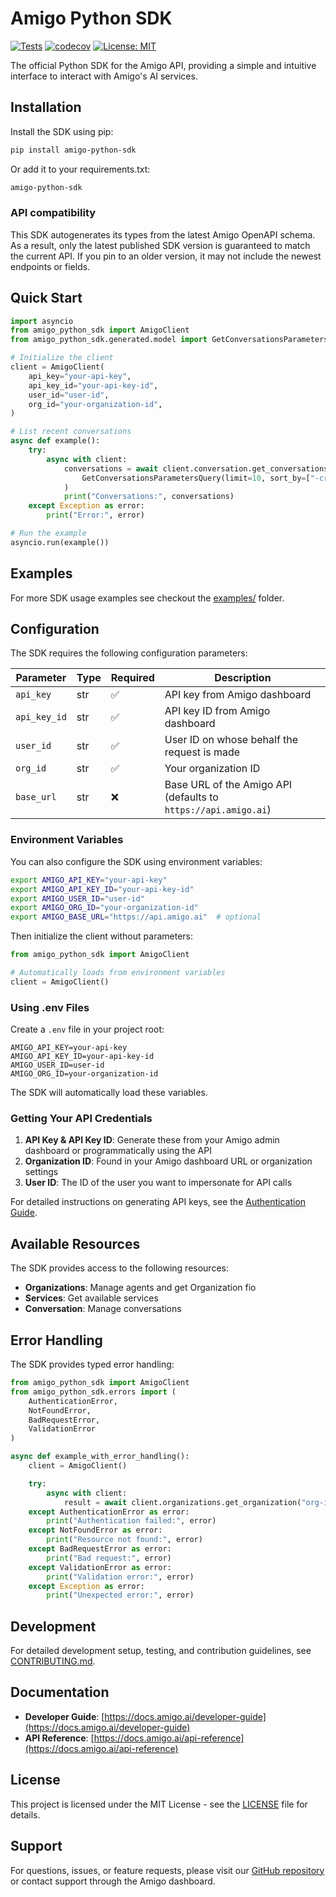 # Amigo Python SDK

[![Tests](https://github.com/amigo-ai/amigo-python-sdk/actions/workflows/test.yml/badge.svg)](https://github.com/amigo-ai/amigo-python-sdk/actions/workflows/test.yml)
[![codecov](https://codecov.io/gh/amigo-ai/amigo-python-sdk/graph/badge.svg?token=1A7KVPV9ZR)](https://codecov.io/gh/amigo-ai/amigo-python-sdk)
[![License: MIT](https://img.shields.io/badge/License-MIT-yellow.svg)](https://opensource.org/licenses/MIT)

The official Python SDK for the Amigo API, providing a simple and intuitive interface to interact with Amigo's AI services.

## Installation

Install the SDK using pip:

```bash
pip install amigo-python-sdk
```

Or add it to your requirements.txt:

```txt
amigo-python-sdk
```

### API compatibility

This SDK autogenerates its types from the latest Amigo OpenAPI schema. As a result, only the latest published SDK version is guaranteed to match the current API. If you pin to an older version, it may not include the newest endpoints or fields.

## Quick Start

```python
import asyncio
from amigo_python_sdk import AmigoClient
from amigo_python_sdk.generated.model import GetConversationsParametersQuery

# Initialize the client
client = AmigoClient(
    api_key="your-api-key",
    api_key_id="your-api-key-id",
    user_id="user-id",
    org_id="your-organization-id",
)

# List recent conversations
async def example():
    try:
        async with client:
            conversations = await client.conversation.get_conversations(
                GetConversationsParametersQuery(limit=10, sort_by=["-created_at"])
            )
            print("Conversations:", conversations)
    except Exception as error:
        print("Error:", error)

# Run the example
asyncio.run(example())
```

## Examples

For more SDK usage examples see checkout the [examples/](examples/README.md) folder.

## Configuration

The SDK requires the following configuration parameters:

| Parameter    | Type | Required | Description                                                    |
| ------------ | ---- | -------- | -------------------------------------------------------------- |
| `api_key`    | str  | ✅       | API key from Amigo dashboard                                   |
| `api_key_id` | str  | ✅       | API key ID from Amigo dashboard                                |
| `user_id`    | str  | ✅       | User ID on whose behalf the request is made                    |
| `org_id`     | str  | ✅       | Your organization ID                                           |
| `base_url`   | str  | ❌       | Base URL of the Amigo API (defaults to `https://api.amigo.ai`) |

### Environment Variables

You can also configure the SDK using environment variables:

```bash
export AMIGO_API_KEY="your-api-key"
export AMIGO_API_KEY_ID="your-api-key-id"
export AMIGO_USER_ID="user-id"
export AMIGO_ORG_ID="your-organization-id"
export AMIGO_BASE_URL="https://api.amigo.ai"  # optional
```

Then initialize the client without parameters:

```python
from amigo_python_sdk import AmigoClient

# Automatically loads from environment variables
client = AmigoClient()
```

### Using .env Files

Create a `.env` file in your project root:

```env
AMIGO_API_KEY=your-api-key
AMIGO_API_KEY_ID=your-api-key-id
AMIGO_USER_ID=user-id
AMIGO_ORG_ID=your-organization-id
```

The SDK will automatically load these variables.

### Getting Your API Credentials

1. **API Key & API Key ID**: Generate these from your Amigo admin dashboard or programmatically using the API
2. **Organization ID**: Found in your Amigo dashboard URL or organization settings
3. **User ID**: The ID of the user you want to impersonate for API calls

For detailed instructions on generating API keys, see the [Authentication Guide](https://docs.amigo.ai/developer-guide).

## Available Resources

The SDK provides access to the following resources:

- **Organizations**: Manage agents and get Organization fio
- **Services**: Get available services
- **Conversation**: Manage conversations

## Error Handling

The SDK provides typed error handling:

```python
from amigo_python_sdk import AmigoClient
from amigo_python_sdk.errors import (
    AuthenticationError,
    NotFoundError,
    BadRequestError,
    ValidationError
)

async def example_with_error_handling():
    client = AmigoClient()

    try:
        async with client:
            result = await client.organizations.get_organization("org-id")
    except AuthenticationError as error:
        print("Authentication failed:", error)
    except NotFoundError as error:
        print("Resource not found:", error)
    except BadRequestError as error:
        print("Bad request:", error)
    except ValidationError as error:
        print("Validation error:", error)
    except Exception as error:
        print("Unexpected error:", error)
```

## Development

For detailed development setup, testing, and contribution guidelines, see [CONTRIBUTING.md](CONTRIBUTING.md).

## Documentation

- **Developer Guide**: [https://docs.amigo.ai/developer-guide](https://docs.amigo.ai/developer-guide)
- **API Reference**: [https://docs.amigo.ai/api-reference](https://docs.amigo.ai/api-reference)

## License

This project is licensed under the MIT License - see the [LICENSE](LICENSE) file for details.

## Support

For questions, issues, or feature requests, please visit our [GitHub repository](https://github.com/amigo-ai/amigo-python-sdk) or contact support through the Amigo dashboard.

